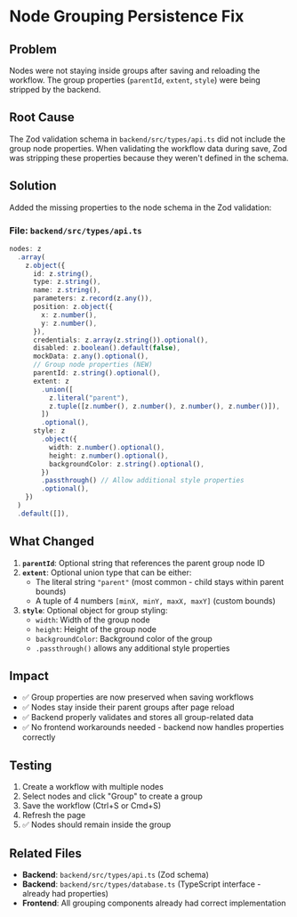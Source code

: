 # Node Grouping Persistence Fix

## Problem

Nodes were not staying inside groups after saving and reloading the workflow. The group properties (`parentId`, `extent`, `style`) were being stripped by the backend.

## Root Cause

The Zod validation schema in `backend/src/types/api.ts` did not include the group node properties. When validating the workflow data during save, Zod was stripping these properties because they weren't defined in the schema.

## Solution

Added the missing properties to the node schema in the Zod validation:

### File: `backend/src/types/api.ts`

```typescript
nodes: z
  .array(
    z.object({
      id: z.string(),
      type: z.string(),
      name: z.string(),
      parameters: z.record(z.any()),
      position: z.object({
        x: z.number(),
        y: z.number(),
      }),
      credentials: z.array(z.string()).optional(),
      disabled: z.boolean().default(false),
      mockData: z.any().optional(),
      // Group node properties (NEW)
      parentId: z.string().optional(),
      extent: z
        .union([
          z.literal("parent"),
          z.tuple([z.number(), z.number(), z.number(), z.number()]),
        ])
        .optional(),
      style: z
        .object({
          width: z.number().optional(),
          height: z.number().optional(),
          backgroundColor: z.string().optional(),
        })
        .passthrough() // Allow additional style properties
        .optional(),
    })
  )
  .default([]),
```

## What Changed

1. **`parentId`**: Optional string that references the parent group node ID
2. **`extent`**: Optional union type that can be either:
   - The literal string `"parent"` (most common - child stays within parent bounds)
   - A tuple of 4 numbers `[minX, minY, maxX, maxY]` (custom bounds)
3. **`style`**: Optional object for group styling:
   - `width`: Width of the group node
   - `height`: Height of the group node
   - `backgroundColor`: Background color of the group
   - `.passthrough()` allows any additional style properties

## Impact

- ✅ Group properties are now preserved when saving workflows
- ✅ Nodes stay inside their parent groups after page reload
- ✅ Backend properly validates and stores all group-related data
- ✅ No frontend workarounds needed - backend now handles properties correctly

## Testing

1. Create a workflow with multiple nodes
2. Select nodes and click "Group" to create a group
3. Save the workflow (Ctrl+S or Cmd+S)
4. Refresh the page
5. ✅ Nodes should remain inside the group

## Related Files

- **Backend**: `backend/src/types/api.ts` (Zod schema)
- **Backend**: `backend/src/types/database.ts` (TypeScript interface - already had properties)
- **Frontend**: All grouping components already had correct implementation
